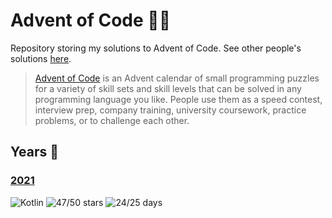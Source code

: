# Advent of Code 🎄🌟
Repository storing my solutions to Advent of Code. See other people's solutions [here][awesome].

> [Advent of Code][aoc] is an Advent calendar of small programming puzzles for a variety of skill sets and skill
> levels that can be solved in any programming language you like. People use them as a speed contest, interview
> prep, company training, university coursework, practice problems, or to challenge each other.

## Years 📅
### [2021](aoc-2021-kotlin)
![Kotlin](https://img.shields.io/badge/Kotlin-grey?logo=Kotlin)
![47/50 stars](https://img.shields.io/badge/🌟%20stars-47/50-orange)
![24/25 days](https://img.shields.io/badge/📅%20days-24/25-blue)

[aoc]: https://adventofcode.com

[awesome]: https://github.com/Bogdanp/awesome-advent-of-code
